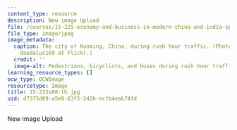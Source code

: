 ```yaml
---
content_type: resource
description: New image Upload
file: /courses/15-225-economy-and-business-in-modern-china-and-india-spring-2008/d7375d09a5e863f5242becfb4eab74fd_15-225s08-th.jpg
file_type: image/jpeg
image_metadata:
  caption: The city of Kunming, China, during rush hour traffic. (Photo courtesy of
    daedalus169 at Flickr.)
  credit: ''
  image-alt: Pedestrians, bicyclists, and buses during rush hour traffic.
learning_resource_types: []
ocw_type: OCWImage
resourcetype: Image
title: 15-225s08-th.jpg
uid: d7375d09-a5e8-63f5-242b-ecfb4eab74fd
---
```

New image Upload

